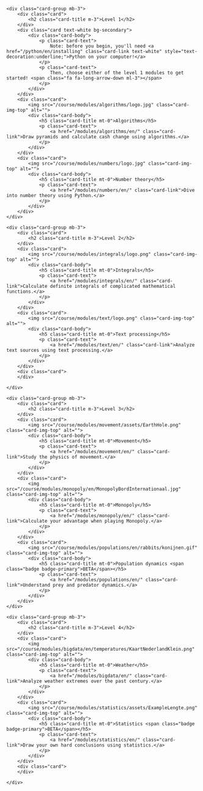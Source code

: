 <div markdown="0">

	<div class="card-group mb-3">
		<div class="card">
			<h2 class="card-title m-3">Level 1</h2>
		</div>	
		<div class="card text-white bg-secondary">
			<div class="card-body">
				<p class="card-text">
					Note: before you begin, you'll need <a href="/python/en/installing" class="card-link text-white" style="text-decoration:underline;">Python on your computer!</a>
				</p>
				<p class="card-text">
					Then, choose either of the level 1 modules to get started! <span class="fa fa-long-arrow-down ml-3"></span>
				</p>
			</div>
		</div>
		<div class="card">
			<img src="/course/modules/algorithms/logo.jpg" class="card-img-top" alt="">
			<div class="card-body">
				<h5 class="card-title mt-0">Algorithms</h5>
				<p class="card-text">
					<a href="/modules/algorithms/en/" class="card-link">Draw pyramids and calculate cash change using algorithms.</a>
				</p>
			</div>
		</div>
		<div class="card">
			<img src="/course/modules/numbers/logo.jpg" class="card-img-top" alt="">
			<div class="card-body">
				<h5 class="card-title mt-0">Number theory</h5>
				<p class="card-text">
					<a href="/modules/numbers/en/" class="card-link">Dive into number theory using Python.</a>
				</p>
			</div>
		</div>
	</div>

	<div class="card-group mb-3">
		<div class="card">
			<h2 class="card-title m-3">Level 2</h2>
		</div>	
		<div class="card">
			<img src="/course/modules/integrals/logo.png" class="card-img-top" alt="">
			<div class="card-body">
				<h5 class="card-title mt-0">Integrals</h5>
				<p class="card-text">
					<a href="/modules/integrals/en/" class="card-link">Calculate definite integrals of complicated mathematical functions.</a>
				</p>
			</div>
		</div>
		<div class="card">
			<img src="/course/modules/text/logo.png" class="card-img-top" alt="">
			<div class="card-body">
				<h5 class="card-title mt-0">Text processing</h5>
				<p class="card-text">
					<a href="/modules/text/en/" class="card-link">Analyze text sources using text processing.</a>
				</p>
			</div>
		</div>
		<div class="card">
		</div>
			
	</div>

	<div class="card-group mb-3">
		<div class="card">
			<h2 class="card-title m-3">Level 3</h2>
		</div>	
		<div class="card">
			<img src="/course/modules/movement/assets/EarthHole.png" class="card-img-top" alt="">
			<div class="card-body">
				<h5 class="card-title mt-0">Movement</h5>
				<p class="card-text">
					<a href="/modules/movement/en/" class="card-link">Study the physics of movement.</a>
				</p>
			</div>
		</div>
		<div class="card">
			<img src="/course/modules/monopoly/en/MonopolyBordInternationaal.jpg" class="card-img-top" alt="">
			<div class="card-body">
				<h5 class="card-title mt-0">Monopoly</h5>
				<p class="card-text">
					<a href="/modules/monopoly/en/" class="card-link">Calculate your advantage when playing Monopoly.</a>
				</p>
			</div>
		</div>
		<div class="card">
			<img src="/course/modules/populations/en/rabbits/konijnen.gif" class="card-img-top" alt="">
			<div class="card-body">
				<h5 class="card-title mt-0">Population dynamics <span class="badge badge-primary">BETA</span></h5>
				<p class="card-text">
					<a href="/modules/populations/en/" class="card-link">Understand prey and predator dynamics.</a>
				</p>
			</div>
		</div>
	</div>

	<div class="card-group mb-3">
		<div class="card">
			<h2 class="card-title m-3">Level 4</h2>
		</div>	
		<div class="card">
			<img src="/course/modules/bigdata/en/temperatures/KaartNederlandKlein.png" class="card-img-top" alt="">
			<div class="card-body">
				<h5 class="card-title mt-0">Weather</h5>
				<p class="card-text">
					<a href="/modules/bigdata/en/" class="card-link">Analyze weather extremes over the past century.</a>
				</p>
			</div>
		</div>
		<div class="card">
			<img src="/course/modules/statistics/assets/ExampleLengte.png" class="card-img-top" alt="">
			<div class="card-body">
				<h5 class="card-title mt-0">Statistics <span class="badge badge-primary">BETA</span></h5>
				<p class="card-text">
					<a href="/modules/statistics/en/" class="card-link">Draw your own hard conclusions using statistics.</a>
				</p>
			</div>
		</div>
		<div class="card">
		</div>
		
	</div>

</div>

